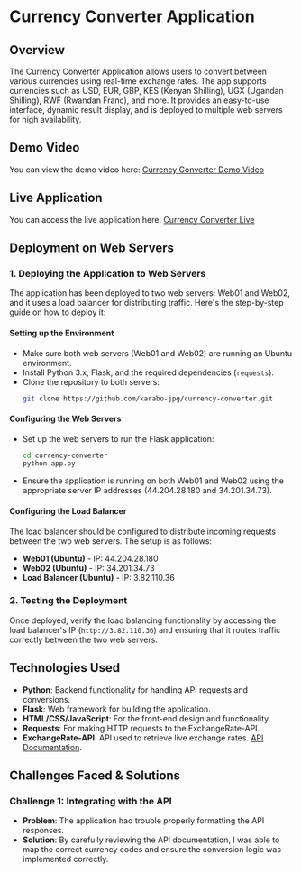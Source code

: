 # Currency Converter Application

## Overview
The Currency Converter Application allows users to convert between various currencies using real-time exchange rates. The app supports currencies such as USD, EUR, GBP, KES (Kenyan Shilling), UGX (Ugandan Shilling), RWF (Rwandan Franc), and more. It provides an easy-to-use interface, dynamic result display, and is deployed to multiple web servers for high availability.

## Demo Video
You can view the demo video here: [Currency Converter Demo Video](https://youtu.be/I-zMejJM2KA)

## Live Application
You can access the live application here: [Currency Converter Live](http://127.0.0.1:5000)

## Deployment on Web Servers

### 1. **Deploying the Application to Web Servers**
The application has been deployed to two web servers: Web01 and Web02, and it uses a load balancer for distributing traffic. Here's the step-by-step guide on how to deploy it:

#### **Setting up the Environment**
- Make sure both web servers (Web01 and Web02) are running an Ubuntu environment.
- Install Python 3.x, Flask, and the required dependencies (`requests`).
- Clone the repository to both servers:
    ```bash
    git clone https://github.com/karabo-jpg/currency-converter.git
    ```

#### **Configuring the Web Servers**
- Set up the web servers to run the Flask application:
    ```bash
    cd currency-converter
    python app.py
    ```
- Ensure the application is running on both Web01 and Web02 using the appropriate server IP addresses (44.204.28.180 and 34.201.34.73).

#### **Configuring the Load Balancer**
The load balancer should be configured to distribute incoming requests between the two web servers. The setup is as follows:
- **Web01 (Ubuntu)** - IP: 44.204.28.180
- **Web02 (Ubuntu)** - IP: 34.201.34.73
- **Load Balancer (Ubuntu)** - IP: 3.82.110.36

### 2. **Testing the Deployment**
Once deployed, verify the load balancing functionality by accessing the load balancer's IP (`http://3.82.110.36`) and ensuring that it routes traffic correctly between the two web servers.

## Technologies Used
- **Python**: Backend functionality for handling API requests and conversions.
- **Flask**: Web framework for building the application.
- **HTML/CSS/JavaScript**: For the front-end design and functionality.
- **Requests**: For making HTTP requests to the ExchangeRate-API.
- **ExchangeRate-API**: API used to retrieve live exchange rates. [API Documentation](https://www.exchangerate-api.com/docs).

## Challenges Faced & Solutions

### Challenge 1: **Integrating with the API**
- **Problem**: The application had trouble properly formatting the API responses.
- **Solution**: By carefully reviewing the API documentation, I was able to map the correct currency codes and ensure the conversion logic was implemented correctly.
